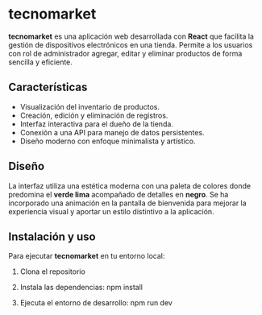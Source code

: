 # tecnomarket

**tecnomarket** es una aplicación web desarrollada con **React** que facilita la gestión de dispositivos electrónicos en una tienda. Permite a los usuarios con rol de administrador agregar, editar y eliminar productos de forma sencilla y eficiente.

##  Características

- Visualización del inventario de productos.
- Creación, edición y eliminación de registros.
- Interfaz interactiva para el dueño de la tienda.
- Conexión a una API para manejo de datos persistentes.
- Diseño moderno con enfoque minimalista y artístico.

##  Diseño

La interfaz utiliza una estética moderna con una paleta de colores donde predomina el **verde lima** acompañado de detalles en **negro**. Se ha incorporado una animación en la pantalla de bienvenida para mejorar la experiencia visual y aportar un estilo distintivo a la aplicación.

##  Instalación y uso

Para ejecutar **tecnomarket** en tu entorno local:

1. Clona el repositorio

2. Instala las dependencias:
npm install

3. Ejecuta el entorno de desarrollo:
   npm run dev
